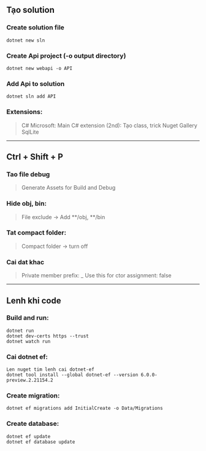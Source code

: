 ## Tạo solution

### Create solution file

```
dotnet new sln
```

### Create Api project (-o output directory)

```
dotnet new webapi -o API
```

### Add Api to solution

```
dotnet sln add API
```

### Extensions:

> C# Microsoft: Main
> C# extension (2nd): Tạo class, trick
> Nuget Gallery
> SqlLite

---

## Ctrl + Shift + P

### Tao file debug

> Generate Assets for Build and Debug

### Hide obj, bin:

> File exclude -> Add **/obj, **/bin

### Tat compact folder:

> Compact folder -> turn off

### Cai dat khac

> Private member prefix: \_
> Use this for ctor assignment: false

---

## Lenh khi code

### Build and run:

```
dotnet run
dotnet dev-certs https --trust
dotnet watch run
```

### Cai dotnet ef:

```
Len nuget tim lenh cai dotnet-ef
dotnet tool install --global dotnet-ef --version 6.0.0-preview.2.21154.2
```

### Create migration:

```
dotnet ef migrations add InitialCreate -o Data/Migrations
```

### Create database:

```
dotnet ef update
dotnet ef database update
```
